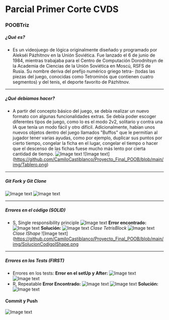 # Parcial Primer Corte CVDS
### POOBTriz
##### ¿Qué es?
- Es un videojuego de lógica originalmente diseñado y programado por Alekséi Pázhitnov en la Unión Soviética. Fue lanzado el 6 de junio de 1984, mientras trabajaba para el Centro de Computación Dorodnitsyn de la Academia de Ciencias de la Unión Soviética en Moscú, RSFS de Rusia. Su nombre deriva del prefijo numérico griego tetra- (todas las piezas del juego, conocidas como Tetrominós que contienen cuatro segmentos) y del tenis, el deporte favorito de Pázhitnov.

------------

##### ¿Qué debíamos hacer?
- A partir del concepto básico del juego, se debía realizar un nuevo formato con algunas funcionalidades extras. Se debía poder escoger diferentes tipos de juego, como lo es el modo 2v2, solitario y contra una IA que tenía un modo fácil y otro difícil. Adicionalmente, habían unos nuevos objetos dentro del juego llamados "Buffos" que le permitían al jugador tener varias ayudas, como por ejemplo, duplicar sus puntos por cierto tiempo, congelar la ficha en el lugar, congelar el tiempo o hacer que el descenso de las fichas fuese mucho más lento por cierta cantidad de tiempo.
![Image text](https://github.com/CamiloCastiblanco/Proyecto_Final_POOB/blob/main/img/PoobTriz.png)
![Image text] (https://github.com/CamiloCastiblanco/Proyecto_Final_POOB/blob/main/img/Tablero.png)

------------

##### Git Fork y Git Clone
![Image text](https://github.com/CamiloCastiblanco/Proyecto_Final_POOB/blob/main/img/GitFork.png)
![Image text](https://github.com/CamiloCastiblanco/Proyecto_Final_POOB/blob/main/img/GitClone.png)

------------


##### Errores en el código (SOLID)
- S, Single responsibility principle
![Image text](https://github.com/CamiloCastiblanco/Proyecto_Final_POOB/blob/main/img/Class%20Diagram0.png)
**Error encontrado:**
![Image text](https://github.com/CamiloCastiblanco/Proyecto_Final_POOB/blob/main/img/ProblemaCodigo.png)
**Solución:**
![Image text](https://github.com/CamiloCastiblanco/Proyecto_Final_POOB/blob/main/img/SolucionDiagrama.png)
*Clase TetrisBlock*
![Image text](https://github.com/CamiloCastiblanco/Proyecto_Final_POOB/blob/main/img/SolucionCodigoBlock.png)
*Clase IShape*
![Image text](https://github.com/CamiloCastiblanco/Proyecto_Final_POOB/blob/main/img/SolucionCodigoIShape.png

------------


##### Errores en los Tests (FIRST)

- Errores en los tests:
**Error en el setUp y After:**
![Image text](https://github.com/CamiloCastiblanco/Proyecto_Final_POOB/blob/main/img/CreacionInnecesaria.png)
![Image text](https://github.com/CamiloCastiblanco/Proyecto_Final_POOB/blob/main/img/After.png)
- R, Repeatable
**Error Encontrado:**
![Image text](https://github.com/CamiloCastiblanco/Proyecto_Final_POOB/blob/main/img/ErrorTest.png)
![Image text](https://github.com/CamiloCastiblanco/Proyecto_Final_POOB/blob/main/img/TestUnrepeatable.png)
**Solución:**
![Image text](https://github.com/CamiloCastiblanco/Proyecto_Final_POOB/blob/main/img/TestArreglado.png)

#### Commit y Push
![Image text](https://github.com/CamiloCastiblanco/Proyecto_Final_POOB/blob/main/img/CommitYPush.png)

